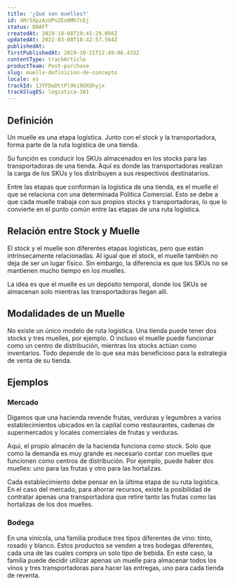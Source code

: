```yaml
---
title: '¿Qué son muelles?'
id: 4Rr5XpzAzUPv2Eo9Mh7cEj
status: DRAFT
createdAt: 2019-10-08T19:45:29.056Z
updatedAt: 2022-03-08T18:42:57.564Z
publishedAt: 
firstPublishedAt: 2019-10-21T12:49:06.433Z
contentType: trackArticle
productTeam: Post-purchase
slug: muelle-definicion-de-concepto
locale: es
trackId: 13TFDwDttPl9ki9OXQhyjx
trackSlugES: logistica-101
---
```


## Definición

Un muelle es una etapa logística. Junto con el stock y la transportadora, forma parte de la ruta logística de una tienda.

Su función es conducir los SKUs almacenados en los stocks para las transportadoras de una tienda. Aquí es donde las transportadoras realizan la carga de los SKUs y los distribuyen a sus respectivos destinatarios.

Entre las etapas que conforman la logística de una tienda, es el muelle el que se relaciona con una determinada Política Comercial. Esto se debe a que cada muelle trabaja con sus propios stocks y transportadoras, lo que lo convierte en el punto común entre las etapas de una ruta logística.

## Relación entre Stock y Muelle

El stock y el muelle son diferentes etapas logísticas, pero que están intrínsecamente relacionadas. Al igual que el stock, el muelle también no deja de ser un lugar físico. Sin embargo, la diferencia es que los SKUs no se mantienen mucho tiempo en los muelles.

La idea es que el muelle es un depósito temporal, donde los SKUs se almacenan solo mientras las transportadoras llegan allí.

## Modalidades de un Muelle

No existe un único modelo de ruta logística. Una tienda puede tener dos stocks y tres muelles, por ejemplo. O incluso el muelle puede funcionar como un centro de distribución, mientras los stocks actúan como inventarios. Todo depende de lo que sea más beneficioso para la estrategia de venta de su tienda.

## Ejemplos

### Mercado

Digamos que una hacienda revende frutas, verduras y legumbres a varios establecimientos ubicados en la capital como restaurantes, cadenas de supermercados y locales comerciales de frutas y verduras.

Aquí, el propio almacén de la hacienda funciona como stock. Solo que como la demanda es muy grande es necesario contar con muelles que funcionen como centros de distribución. Por ejemplo, puede haber dos muelles: uno para las frutas y otro para las hortalizas.

Cada establecimiento debe pensar en la última etapa de su ruta logística. En el caso del mercado, para ahorrar recursos, existe la posibilidad de contratar apenas una transportadora  que retire tanto las frutas como las hortalizas de los dos muelles.

### Bodega

En una vinícola, una familia produce tres tipos diferentes de vino: tinto, rosado y blanco. Estos productos se venden a tres bodegas diferentes, cada una de las cuales compra un solo tipo de bebida. En este caso, la familia puede decidir utilizar apenas un muelle para almacenar todos los vinos y tres transportadoras para hacer las entregas, uno para cada tienda de reventa.
